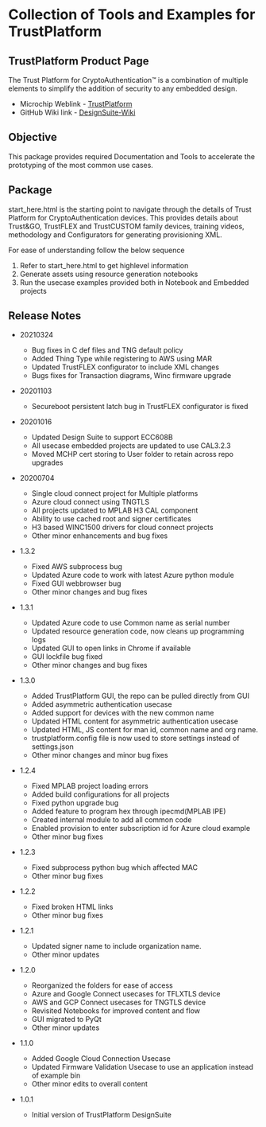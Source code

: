 # Collection of Tools and Examples for TrustPlatform

## TrustPlatform Product Page
The Trust Platform for CryptoAuthentication™ is a combination of multiple elements to simplify the addition of security to any embedded design.
 - Microchip Weblink - [TrustPlatform](https://www.microchip.com/design-centers/security-ics/trust-platform)
 - GitHub Wiki link - [DesignSuite-Wiki](https://github.com/MicrochipTech/cryptoauth_trustplatform_designsuite/wiki/Welcome)

## Objective
This package provides required Documentation and Tools to accelerate the prototyping of the most common use cases.

## Package
start_here.html is the starting point to navigate through the details of Trust Platform for CryptoAuthentication devices. This provides details about Trust&GO, TrustFLEX and TrustCUSTOM family devices, training videos, methodology and Configurators for generating provisioning XML.

For ease of understanding follow the below sequence
1. Refer to start_here.html to get highlevel information
2. Generate assets using resource generation notebooks
3. Run the usecase examples provided both in Notebook and Embedded projects

## Release Notes
 - 20210324
   - Bug fixes in C def files and TNG default policy
   - Added Thing Type while registering to AWS using MAR
   - Updated TrustFLEX configurator to include XML changes
   - Bugs fixes for Transaction diagrams, Winc firmware upgrade

 - 20201103
   - Secureboot persistent latch bug in TrustFLEX configurator is fixed

 - 20201016
   - Updated Design Suite to support ECC608B
   - All usecase embedded projects are updated to use CAL3.2.3
   - Moved MCHP cert storing to User folder to retain across repo upgrades

 - 20200704
   - Single cloud connect project for Multiple platforms
   - Azure cloud connect using TNGTLS
   - All projects updated to MPLAB H3 CAL component
   - Ability to use cached root and signer certificates
   - H3 based WINC1500 drivers for cloud connect projects
   - Other minor enhancements and bug fixes

 - 1.3.2
   - Fixed AWS subprocess bug
   - Updated Azure code to work with latest Azure python module
   - Fixed GUI webbrowser bug
   - Other minor changes and bug fixes

 - 1.3.1
   - Updated Azure code to use Common name as serial number
   - Updated resource generation code, now cleans up programming logs
   - Updated GUI to open links in Chrome if available
   - GUI lockfile bug fixed
   - Other minor changes and bug fixes

 - 1.3.0
   - Added TrustPlatform GUI, the repo can be pulled directly from GUI
   - Added asymmetric authentication usecase
   - Added support for devices with the new common name
   - Updated HTML content for asymmetric authentication usecase
   - Updated HTML, JS content for man id, common name and org name.
   - trustplatform.config file is now used to store settings instead of settings.json
   - Other minor changes and minor bug fixes

 - 1.2.4
   - Fixed MPLAB project loading errors
   - Added build configurations for all projects
   - Fixed python upgrade bug
   - Added feature to program hex through ipecmd(MPLAB IPE)
   - Created internal module to add all common code
   - Enabled provision to enter subscription id for Azure cloud example
   - Other minor bug fixes

 - 1.2.3
   - Fixed subprocess python bug which affected MAC
   - Other minor bug fixes

 - 1.2.2
   - Fixed broken HTML links
   - Other minor bug fixes

 - 1.2.1
   - Updated signer name to include organization name.
   - Other minor updates

 - 1.2.0
   - Reorganized the folders for ease of access
   - Azure and Google Connect usecases for TFLXTLS device
   - AWS and GCP Connect usecases for TNGTLS device
   - Revisited Notebooks for improved content and flow
   - GUI migrated to PyQt
   - Other minor updates

 - 1.1.0
   - Added Google Cloud Connection Usecase
   - Updated Firmware Validation Usecase to use an application instead of example bin
   - Other minor edits to overall content

 - 1.0.1
    - Initial version of TrustPlatform DesignSuite